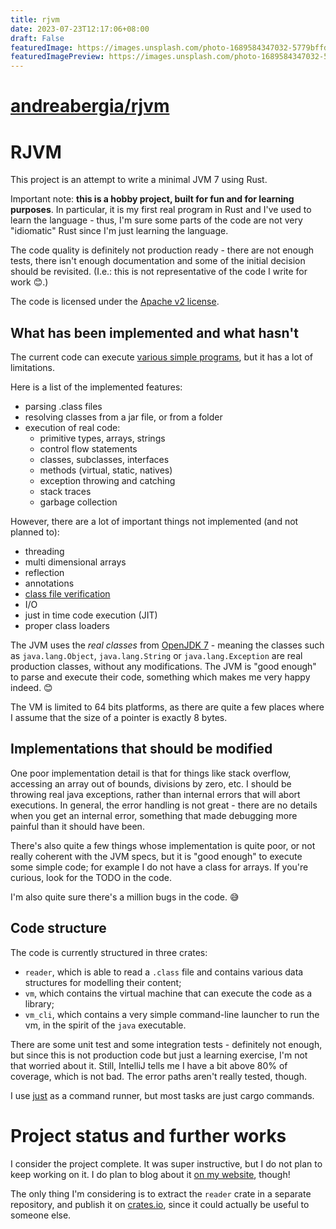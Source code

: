 ```yaml
---
title: rjvm
date: 2023-07-23T12:17:06+08:00
draft: False
featuredImage: https://images.unsplash.com/photo-1689584347032-5779bffd9b36?ixid=M3w0NjAwMjJ8MHwxfHJhbmRvbXx8fHx8fHx8fDE2OTAwODU2NjR8&ixlib=rb-4.0.3
featuredImagePreview: https://images.unsplash.com/photo-1689584347032-5779bffd9b36?ixid=M3w0NjAwMjJ8MHwxfHJhbmRvbXx8fHx8fHx8fDE2OTAwODU2NjR8&ixlib=rb-4.0.3
---
```


# [andreabergia/rjvm](https://github.com/andreabergia/rjvm)

# RJVM

This project is an attempt to write a minimal JVM 7 using Rust.

Important note: **this is a hobby project, built for fun and for learning purposes**. In particular, it is my first real
program in Rust and I've used to learn the language - thus, I'm sure some parts of the code are not very "idiomatic"
Rust since I'm just learning the language.

The code quality is definitely not production ready - there are not enough tests, there isn't enough documentation and
some of the initial decision should be revisited. (I.e.: this is not representative of the code I write for work 😊.)

The code is licensed under the [Apache v2 license](./LICENSE).

## What has been implemented and what hasn't

The current code can execute [various simple programs](./vm/tests/resources/rjvm), but it has a lot of limitations.

Here is a list of the implemented features:

- parsing .class files
- resolving classes from a jar file, or from a folder
- execution of real code:
    - primitive types, arrays, strings
    - control flow statements
    - classes, subclasses, interfaces
    - methods (virtual, static, natives)
    - exception throwing and catching
    - stack traces
    - garbage collection

However, there are a lot of important things not implemented (and not planned to):

- threading
- multi dimensional arrays
- reflection
- annotations
- [class file verification](https://docs.oracle.com/javase/specs/jvms/se7/html/jvms-4.html#jvms-4.10)
- I/O
- just in time code execution (JIT)
- proper class loaders

The JVM uses the _real classes_ from [OpenJDK 7](https://jdk.java.net/java-se-ri/7) - meaning the classes such as
`java.lang.Object`, `java.lang.String` or `java.lang.Exception` are real production classes, without any modifications.
The JVM is "good enough" to parse and execute their code, something which makes me very happy indeed. 😊

The VM is limited to 64 bits platforms, as there are quite a few places where I assume that the size of a pointer
is exactly 8 bytes.

## Implementations that should be modified

One poor implementation detail is that for things like stack overflow, accessing an array out of bounds, divisions by
zero, etc. I should be throwing real java exceptions, rather than internal errors that will abort executions.
In general, the error handling is not great - there are no details when you get an internal error, something that made
debugging more painful than it should have been.

There's also quite a few things whose implementation is quite poor, or not really coherent with the JVM specs,
but it is "good enough" to execute some simple code; for example I do not have a class for arrays. If you're curious,
look for the TODO in the code.

I'm also quite sure there's a million bugs in the code. 😅

## Code structure

The code is currently structured in three crates:

- `reader`, which is able to read a `.class` file and contains various data structures for modelling their content;
- `vm`, which contains the virtual machine that can execute the code as a library;
- `vm_cli`, which contains a very simple command-line launcher to run the vm, in the spirit of the `java` executable.

There are some unit test and some integration tests - definitely not enough, but since this is not production code but
just a learning exercise, I'm not that worried about it. Still, IntelliJ tells me I have a bit above 80% of coverage,
which is not bad. The error paths aren't really tested, though.

I use [just](https://github.com/casey/just) as a command runner, but most tasks are just cargo commands.

# Project status and further works

I consider the project complete. It was super instructive, but I do not plan to keep working on it. I do plan to blog
about it [on my website](https://andreabergia.com), though!

The only thing I'm considering is to extract the `reader` crate in a separate repository, and publish it on
[crates.io](https://crates.io/), since it could actually be useful to someone else.
